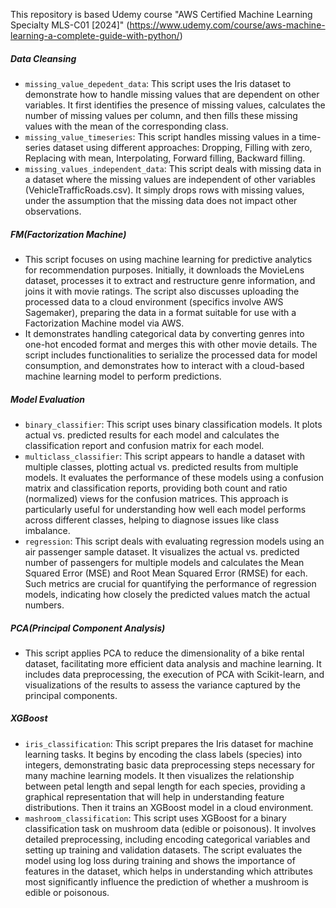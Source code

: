 This repository is based Udemy course "AWS Certified Machine Learning Specialty MLS-C01 [2024]" (https://www.udemy.com/course/aws-machine-learning-a-complete-guide-with-python/)

##### Data Cleansing
- `missing_value_depedent_data`: This script uses the Iris dataset to demonstrate how to handle missing values that are dependent on other variables. It first identifies the presence of missing values, calculates the number of missing values per column, and then fills these missing values with the mean of the corresponding class.
- `missing_value_timeseries`: This script handles missing values in a time-series dataset using different approaches: Dropping, Filling with zero, Replacing with mean, Interpolating, Forward filling, Backward filling.
- `missing_values_independent_data`: This script deals with missing data in a dataset where the missing values are independent of other variables (VehicleTrafficRoads.csv). It simply drops rows with missing values, under the assumption that the missing data does not impact other observations.
##### FM(Factorization Machine)
- This script focuses on using machine learning for predictive analytics for recommendation purposes. Initially, it downloads the MovieLens dataset, processes it to extract and restructure genre information, and joins it with movie ratings. The script also discusses uploading the processed data to a cloud environment (specifics involve AWS Sagemaker), preparing the data in a format suitable for use with a Factorization Machine model via AWS.
- It demonstrates handling categorical data by converting genres into one-hot encoded format and merges this with other movie details. The script includes functionalities to serialize the processed data for model consumption, and demonstrates how to interact with a cloud-based machine learning model to perform predictions.
##### Model Evaluation
- `binary_classifier`: This script uses binary classification models. It plots actual vs. predicted results for each model and calculates the classification report and confusion matrix for each model. 
- `multiclass_classifier`: This script appears to handle a dataset with multiple classes, plotting actual vs. predicted results from multiple models. It evaluates the performance of these models using a confusion matrix and classification reports, providing both count and ratio (normalized) views for the confusion matrices. This approach is particularly useful for understanding how well each model performs across different classes, helping to diagnose issues like class imbalance.
- `regression`: This script deals with evaluating regression models using an air passenger sample dataset. It visualizes the actual vs. predicted number of passengers for multiple models and calculates the Mean Squared Error (MSE) and Root Mean Squared Error (RMSE) for each. Such metrics are crucial for quantifying the performance of regression models, indicating how closely the predicted values match the actual numbers.
##### PCA(Principal Component Analysis)
- This script applies PCA to reduce the dimensionality of a bike rental dataset, facilitating more efficient data analysis and machine learning. It includes data preprocessing, the execution of PCA with Scikit-learn, and visualizations of the results to assess the variance captured by the principal components.
##### XGBoost
- `iris_classification`:  This script prepares the Iris dataset for machine learning tasks. It begins by encoding the class labels (species) into integers, demonstrating basic data preprocessing steps necessary for many machine learning models. It then visualizes the relationship between petal length and sepal length for each species, providing a graphical representation that will help in understanding feature distributions. Then it trains an XGBoost model in a cloud environment.
- `mashroom_classification`: This script uses XGBoost for a binary classification task on mushroom data (edible or poisonous). It involves detailed preprocessing, including encoding categorical variables and setting up training and validation datasets. The script evaluates the model using log loss during training and shows the importance of features in the dataset, which helps in understanding which attributes most significantly influence the prediction of whether a mushroom is edible or poisonous.
